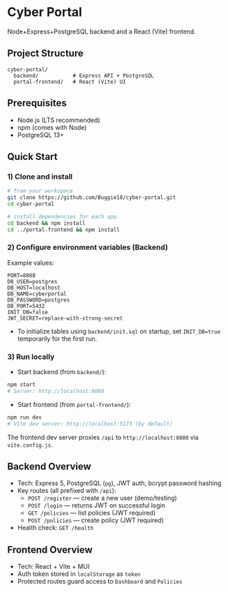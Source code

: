 # Cyber Portal

Node+Express+PostgreSQL backend and a React (Vite) frontend.

## Project Structure

```
cyber-portal/
  backend/           # Express API + PostgreSQL
  portal-frontend/   # React (Vite) UI
```

## Prerequisites

- Node.js (LTS recommended)
- npm (comes with Node)
- PostgreSQL 13+

## Quick Start

### 1) Clone and install

```bash
# from your workspace
git clone https://github.com/Buggie18/cyber-portal.git
cd cyber-portal

# install dependencies for each app
cd backend && npm install
cd ../portal-frontend && npm install
```

### 2) Configure environment variables (Backend)

Example values:

```
PORT=8080
DB_USER=postgres
DB_HOST=localhost
DB_NAME=cyberportal
DB_PASSWORD=postgres
DB_PORT=5432
INIT_DB=false
JWT_SECRET=replace-with-strong-secret
```

- To initialize tables using `backend/init.sql` on startup, set `INIT_DB=true` temporarily for the first run.

### 3) Run locally

- Start backend (from `backend/`):

```bash
npm start
# Server: http://localhost:8080
```

- Start frontend (from `portal-frontend/`):

```bash
npm run dev
# Vite dev server: http://localhost:5173 (by default)
```

The frontend dev server proxies `/api` to `http://localhost:8080` via `vite.config.js`.

## Backend Overview

- Tech: Express 5, PostgreSQL (`pg`), JWT auth, bcrypt password hashing
- Key routes (all prefixed with `/api`):
  - `POST /register` — create a new user (demo/testing)
  - `POST /login` — returns JWT on successful login
  - `GET /policies` — list policies (JWT required)
  - `POST /policies` — create policy (JWT required)
- Health check: `GET /health`

## Frontend Overview

- Tech: React + Vite + MUI
- Auth token stored in `localStorage` as `token`
- Protected routes guard access to `Dashboard` and `Policies`




